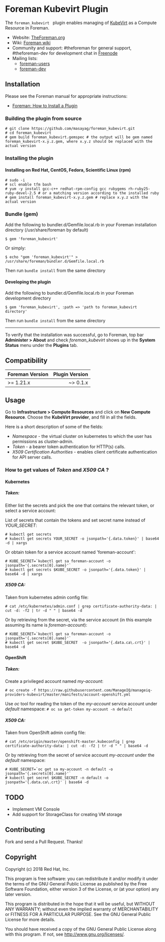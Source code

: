 
# Foreman Kubevirt Plugin

The ```foreman_kubevirt ``` plugin enables managing of [KubeVirt](https://kubevirt.io) as a Compute Resource in Foreman.

* Website: [TheForeman.org](http://theforeman.org)
* Wiki: [Foreman wiki](http://projects.theforeman.org/projects/foreman/wiki/About)
* Community and support: #theforeman for general support, #theforeman-dev for development chat in [Freenode](irc.freenode.net)
* Mailing lists:
    * [foreman-users](https://groups.google.com/forum/?fromgroups#!forum/foreman-users)
    * [foreman-dev](https://groups.google.com/forum/?fromgroups#!forum/foreman-dev)


## Installation

Please see the Foreman manual for appropriate instructions:

* [Foreman: How to Install a Plugin](https://theforeman.org/plugins/#2.Installation)


### Building the plugin from source
    # git clone https://github.com/masayag/foreman_kubevirt.git
    # cd foreman_kubevirt
    # gem build foreman_kubevirt.gemspec # the output will be gem named foreman_kubevirt-x.y.z.gem, where x.y.z should be replaced with the actual version

### Installing the plugin

#### Installing on Red Hat, CentOS, Fedora, Scientific Linux (rpm)
    # sudo -i
    # scl enable tfm bash
    # yum -y install gcc-c++ redhat-rpm-config gcc rubygems rh-ruby25-ruby-devel-2.5 # or a matching version according to the installed ruby
    # gem install foreman_kubevirt-x.y.z.gem # replace x.y.z with the actual version

### Bundle (gem)

Add the following to bundler.d/Gemfile.local.rb in your Foreman installation directory (/usr/share/foreman by default)

    $ gem 'foreman_kubevirt'

Or simply:

    $ echo "gem 'foreman_kubevirt'" > /usr/share/foreman/bundler.d/Gemfile.local.rb

Then run `bundle install` from the same directory

#### Developing the plugin
Add the following to bundler.d/Gemfile.local.rb in your Foreman development directory

    $ gem 'foreman_kubevirt', :path => 'path to foreman_kubevirt directory'

Then run `bundle install` from the same directory

-------------------
To verify that the installation was successful, go to Foreman, top bar **Administer > About** and check *foreman_kubevirt* shows up in the **System Status** menu under the **Plugins** tab.

## Compatibility

| Foreman Version | Plugin Version |
| --------------- | --------------:|
| >= 1.21.x       | ~> 0.1.x       |

## Usage
Go to **Infrastructure > Compute Resources** and click on **New Compute Resource**.
Choose the **KubeVirt provider**, and fill in all the fields.

Here is a short description of some of the fields:
* *Namespace* - the virtual cluster on kubernetes to which the user has permissions as cluster-admin.
* *Token* - a bearer token authentication for HTTP(s) calls.
* *X509 Certification Authorities* - enables client certificate authentication for API server calls.

### How to get values of *Token* and *X509 CA* ?

#### Kubernetes
##### *Token*:

Either list the secrets and pick the one that contains the relevant token, or select a service account:

List of secrets that contain the tokens and set secret name instead of *YOUR_SECRET*:
```
# kubectl get secrets
# kubectl get secrets YOUR_SECRET -o jsonpath='{.data.token}' | base64 -d | xargs
```

Or obtain token for a service account named 'foreman-account':
```
# KUBE_SECRET=`kubectl get sa foreman-account -o jsonpath='{.secrets[0].name}'`
# kubectl get secrets $KUBE_SECRET -o jsonpath='{.data.token}' | base64 -d | xargs
```

##### *X509 CA*:

Taken from kubernetes admin config file:
```
# cat /etc/kubernetes/admin.conf | grep certificate-authority-data: | cut -d: -f2 | tr -d " " | base64 -d
```

Or by retrieving from the secret, via the service account (in this example assuming its name is *foreman-account*):
```
# KUBE_SECRET=`kubectl get sa foreman-account -o jsonpath='{.secrets[0].name}'`
# kubectl get secret $KUBE_SECRET  -o jsonpath='{.data.ca\.crt}' | base64 -d
```

#### OpenShift
##### *Token*:

Create a privileged account named *my-account*:
```
# oc create -f https://raw.githubusercontent.com/ManageIQ/manageiq-providers-kubevirt/master/manifests/account-openshift.yml
```
Use *oc* tool for reading the token of the *my-account* service account under *default* namespace:
`# oc sa get-token my-account -n default`

##### *X509 CA*:

Taken from OpenShift admin config file:
```
# cat /etc/origin/master/openshift-master.kubeconfig | grep certificate-authority-data: | cut -d: -f2 | tr -d " " | base64 -d
```

Or by retrieving from the secret of service account *my-account* under the *default* namespace:
```
# KUBE_SECRET=`oc get sa my-account -n default -o jsonpath='{.secrets[0].name}'`
# kubectl get secret $KUBE_SECRET -n default -o jsonpath='{.data.ca\.crt}' | base64 -d
```

## TODO

* Implement VM Console
* Add support for StorageClass for creating VM storage

## Contributing

Fork and send a Pull Request. Thanks!

## Copyright

Copyright (c) 2018 Red Hat, Inc.

This program is free software: you can redistribute it and/or modify
it under the terms of the GNU General Public License as published by
the Free Software Foundation, either version 3 of the License, or
(at your option) any later version.

This program is distributed in the hope that it will be useful,
but WITHOUT ANY WARRANTY; without even the implied warranty of
MERCHANTABILITY or FITNESS FOR A PARTICULAR PURPOSE.  See the
GNU General Public License for more details.

You should have received a copy of the GNU General Public License
along with this program.  If not, see <http://www.gnu.org/licenses/>.
